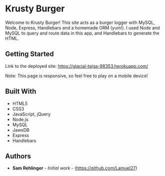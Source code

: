# Krusty Burger

Welcome to Krusty Burger! This site acts as a burger logger with MySQL, Node, Express, Handlebars and a homemade ORM (yum!). I used Node and MySQL to query and route data in this app, and Handlebars to generate the HTML.
## Getting Started

Link to the deployed site:
https://glacial-taiga-98353.herokuapp.com/

Note: This page is responsive, so feel free to play on a mobile device!

## Built With

* HTML5
* CSS3
* JavaScript, jQuery
* Node.js
* MySQL
* JawsDB
* Express
* Handlebars


## Authors

* **Sam Rehlinger** - *Initial work* - (https://github.com/Lamuel27)
